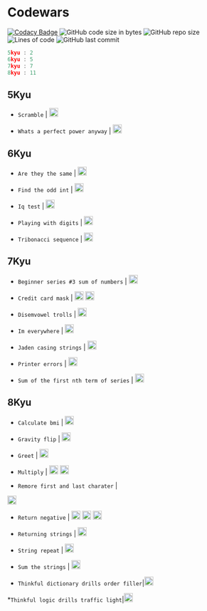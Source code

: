 # Codewars

[![Codacy Badge](https://app.codacy.com/project/badge/Grade/569dfe5fc5c84deaba902a4151cab5c5)](https://www.codacy.com/gh/Sigmanificient/codewars/dashboard?utm_source=github.com&amp;utm_medium=referral&amp;utm_content=Sigmanificient/codewars&amp;utm_campaign=Badge_Grade) 
![GitHub code size in bytes](https://img.shields.io/github/languages/code-size/Sigmanificient/codewars)
![GitHub repo size](https://img.shields.io/github/repo-size/Sigmanificient/codewars)
![Lines of code](https://img.shields.io/tokei/lines/github/Sigmanificient/codewars)
![GitHub last commit](https://img.shields.io/github/last-commit/Sigmanificient/codewars)
```c
5kyu : 2
6kyu : 5
7kyu : 7
8kyu : 11
```

## 5Kyu

*  `Scramble` |
   <img src="https://github.com/Sigmanificient/codewars/tree/master/assets/py.png" height="20px">

*  `Whats a perfect power anyway` |
   <img src="https://github.com/Sigmanificient/codewars/tree/master/assets/py.png" height="20px">

## 6Kyu

*  `Are they the same` |
   <img src="https://github.com/Sigmanificient/codewars/tree/master/assets/py.png" height="20px">

*  `Find the odd int` |
   <img src="https://github.com/Sigmanificient/codewars/tree/master/assets/py.png" height="20px">

*  `Iq test` |
   <img src="https://github.com/Sigmanificient/codewars/tree/master/assets/py.png" height="20px">

*  `Playing with digits` |
   <img src="https://github.com/Sigmanificient/codewars/tree/master/assets/py.png" height="20px">

*  `Tribonacci sequence` |
   <img src="https://github.com/Sigmanificient/codewars/tree/master/assets/py.png" height="20px">

## 7Kyu

*  `Beginner series #3 sum of numbers` |
   <img src="https://github.com/Sigmanificient/codewars/tree/master/assets/py.png" height="20px">

*  `Credit card mask` |
   <img src="https://github.com/Sigmanificient/codewars/tree/master/assets/js.png" height="20px"> <img src="https://github.com/Sigmanificient/codewars/tree/master/assets/py.png" height="20px">

*  `Disemvowel trolls` |
   <img src="https://github.com/Sigmanificient/codewars/tree/master/assets/py.png" height="20px">

*  `Im everywhere` |
   <img src="https://github.com/Sigmanificient/codewars/tree/master/assets/py.png" height="20px">

*  `Jaden casing strings` |
   <img src="https://github.com/Sigmanificient/codewars/tree/master/assets/py.png" height="20px">

*  `Printer errors` |
   <img src="https://github.com/Sigmanificient/codewars/tree/master/assets/py.png" height="20px">

*  `Sum of the first nth term of series` |
   <img src="https://github.com/Sigmanificient/codewars/tree/master/assets/py.png" height="20px">

## 8Kyu

*  `Calculate bmi` |
   <img src="https://github.com/Sigmanificient/codewars/tree/master/assets/py.png" height="20px">

*  `Gravity flip` |
   <img src="https://github.com/Sigmanificient/codewars/tree/master/assets/py.png" height="20px">

*  `Greet` |
   <img src="https://github.com/Sigmanificient/codewars/tree/master/assets/py.png" height="20px">

*  `Multiply` |
   <img src="https://github.com/Sigmanificient/codewars/tree/master/assets/py.png" height="20px"> <img src="https://github.com/Sigmanificient/codewars/tree/master/assets/sql.png" height="20px">

*    `Remore first and last charater` |
   <img src="https://github.com/Sigmanificient/codewars/tree/master/assets/py.png" height="20px">

*  `Return negative` |
     <img src="https://github.com/Sigmanificient/codewars/tree/master/assets/js.png" height="20px"> <img src="https://github.com/Sigmanificient/codewars/tree/master/assets/php.png" height="20px"> <img src="https://github.com/Sigmanificient/codewars/tree/master/assets/py.png" height="20px">

*    `Returning strings`   |   <img src="https://github.com/Sigmanificient/codewars/tree/master/assets/sql.png" height="20px">

*  `String repeat`  |  <img src="https://github.com/Sigmanificient/codewars/tree/master/assets/py.png" height="20px">

*  `Sum the strings` | <img src="https://github.com/Sigmanificient/codewars/tree/master/assets/py.png" height="20px">

* `Thinkful dictionary drills order filler`|<img src="https://github.com/Sigmanificient/codewars/tree/master/assets/py.png" height="20px">

*`Thinkful logic drills traffic light`|<img src="https://github.com/Sigmanificient/codewars/tree/master/assets/py.png" height="20px">

